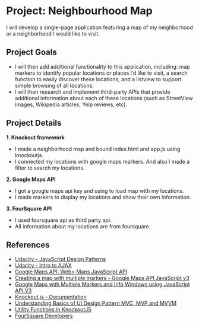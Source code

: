 # Project: Neighbourhood Map
I will develop a single-page application featuring a map of my neighborhood or a neighborhood I would like to visit.

## Project Goals

  -  I will then add additional functionality to this application, including: map markers to identify popular locations or places I’d like to visit, a search function to easily discover these locations, and a listview to support simple browsing of all locations.
  -  I will then research and implement third-party APIs that provide additional information about each of these locations (such as StreetView images, Wikipedia articles, Yelp reviews, etc).

## Project Details
**1. Knockout framework**

  - I made a neighborhood map and bound index.html and app.js using knockoutjs.
  - I connected my locations with google maps markers. And also I made a filter to search my locations.

**2. Google Maps API**

- I got a google maps api key and using to load map with my locations.
- I made markers to display my locations and show their own information.

**3. FourSquare API**

- I used foursquare api as third party api.
- All information about my locations are from foursquare.


## References
- [Udacity - JavaScript Design Patterns](https://www.udacity.com/course/javascript-design-patterns--ud989)
- [Udacity - Intro to AJAX](https://www.udacity.com/course/intro-to-ajax--ud110)
- [Google Maps API: Web> Maps JavaScript API](https://developers.google.com/maps/documentation/javascript/tutorial)
- [Creating a map with multiple markers - Google Maps API JavaScript v3](http://en.marnoto.com/2013/12/mapa-com-varios-marcadores-google-maps.html)
- [Google Maps with Multiple Markers and Info Windows using JavaScript API V3](https://www.codexworld.com/google-maps-with-multiple-markers-using-javascript-api/)
- [Knockout.js - Documentation](http://knockoutjs.com/documentation/introduction.html)
- [Understanding Basics of UI Design Pattern MVC, MVP and MVVM](https://www.codeproject.com/articles/228214/understanding-basics-of-ui-design-pattern-mvc-mvp)
- [Utility Functions in KnockoutJS](http://www.knockmeout.net/2011/04/utility-functions-in-knockoutjs.html)
- [FourSquare Developers](https://developer.foursquare.com/)
